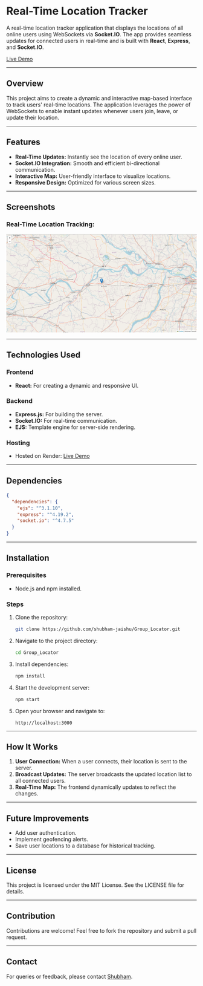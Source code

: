 # Real-Time Location Tracker

A real-time location tracker application that displays the locations of all online users using WebSockets via **Socket.IO**. The app provides seamless updates for connected users in real-time and is built with **React**, **Express**, and **Socket.IO**.

[Live Demo](https://maps-d6jv.onrender.com/)

---

## Overview
This project aims to create a dynamic and interactive map-based interface to track users' real-time locations. The application leverages the power of WebSockets to enable instant updates whenever users join, leave, or update their location.

---

## Features
- **Real-Time Updates:** Instantly see the location of every online user.
- **Socket.IO Integration:** Smooth and efficient bi-directional communication.
- **Interactive Map:** User-friendly interface to visualize locations.
- **Responsive Design:** Optimized for various screen sizes.

---

## Screenshots
### Real-Time Location Tracking:
![Screenshot 1](./Screenshots/ss1.png)

---

## Technologies Used

### Frontend
- **React:** For creating a dynamic and responsive UI.

### Backend
- **Express.js:** For building the server.
- **Socket.IO:** For real-time communication.
- **EJS:** Template engine for server-side rendering.

### Hosting
- Hosted on Render: [Live Demo](https://maps-d6jv.onrender.com/)

---

## Dependencies
```json
{
  "dependencies": {
    "ejs": "^3.1.10",
    "express": "^4.19.2",
    "socket.io": "^4.7.5"
  }
}
```

---

## Installation

### Prerequisites
- Node.js and npm installed.

### Steps
1. Clone the repository:
   ```bash
   git clone https://github.com/shubham-jaishu/Group_Locator.git
   ```

2. Navigate to the project directory:
   ```bash
   cd Group_Locator
   ```

3. Install dependencies:
   ```bash
   npm install
   ```

4. Start the development server:
   ```bash
   npm start
   ```

5. Open your browser and navigate to:
   ```
   http://localhost:3000
   ```

---

## How It Works
1. **User Connection:** When a user connects, their location is sent to the server.
2. **Broadcast Updates:** The server broadcasts the updated location list to all connected users.
3. **Real-Time Map:** The frontend dynamically updates to reflect the changes.

---

## Future Improvements
- Add user authentication.
- Implement geofencing alerts.
- Save user locations to a database for historical tracking.

---

## License
This project is licensed under the MIT License. See the LICENSE file for details.

---

## Contribution
Contributions are welcome! Feel free to fork the repository and submit a pull request.

---

## Contact
For queries or feedback, please contact [Shubham](mailto:shubhamjaishu@gmail.com).

